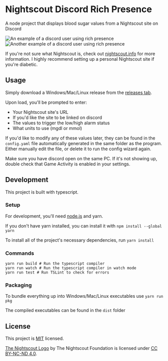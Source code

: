 # Nightscout Discord Rich Presence
A node project that displays blood sugar values from a Nightscout site on Discord 

![An example of a discord user using rich presence](https://user-images.githubusercontent.com/34404266/106720104-e9bf9700-65b7-11eb-933d-1b33ffd5be53.png)
![Another example of a discord user using rich presence](https://user-images.githubusercontent.com/34404266/106727755-a4ec2e00-65c0-11eb-8f9d-fe68cad68686.png)

If you're not sure what Nightscout is, check out [nightscout.info](http://www.nightscout.info/) for more information. 
I highly recommend setting up a personal Nightscout site if you're diabetic.

## Usage
Simply download a Windows/Mac/Linux release from the [releases tab](https://github.com/legoandmars/nightscout-discord-rich-presence/releases).

Upon load, you'll be prompted to enter:
* Your Nightscout site's URL
* If you'd like the site to be linked on discord
* The values to trigger the low/high alarm status
* What units to use (mgdl or mmol)

If you'd like to modify any of these values later, they can be found in the `config.yaml` file automatically generated in the same folder as the program. Either manually edit the file, or delete it to run the config wizard again.

Make sure you have discord open on the same PC. If it's not showing up, double check that Game Activity is enabled in your settings.
## Development
This project is built with typescript.
### Setup
For development, you'll need [node.js](https://nodejs.org/) and yarn. 

If you don't have yarn installed, you can install it with 
`npm install --global yarn`

To install all of the project's necessary dependencies, run `yarn install`

### Commands

    yarn run build # Run the typescript compiler 
    yarn run watch # Run the typescript compiler in watch mode
    yarn run test # Run TSLint to check for errors
### Packaging
To bundle everything up into Windows/Mac/Linux executables use `yarn run pkg`

The compiled executables can be found in the `dist` folder

## License
This project is [MIT](https://github.com/legoandmars/nightscout-discord-rich-presence/) licensed.

[The Nightscout Logo](https://www.nightscoutfoundation.org/logos) by The Nightscout Foundation is licensed under [CC BY-NC-ND 4.0](https://creativecommons.org/licenses/by-nc-nd/4.0/).